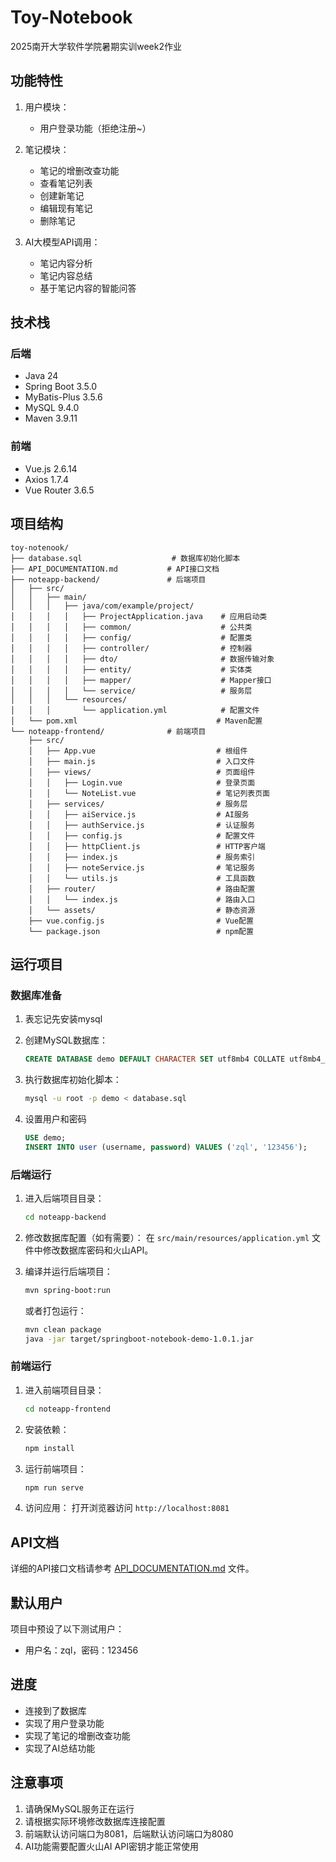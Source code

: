 # Toy-Notebook

2025南开大学软件学院暑期实训week2作业

## 功能特性

1. 用户模块：
   - 用户登录功能（拒绝注册~）

2. 笔记模块：
   - 笔记的增删改查功能
   - 查看笔记列表
   - 创建新笔记
   - 编辑现有笔记
   - 删除笔记

3. AI大模型API调用：
   - 笔记内容分析
   - 笔记内容总结
   - 基于笔记内容的智能问答

## 技术栈

### 后端
- Java 24
- Spring Boot 3.5.0
- MyBatis-Plus 3.5.6
- MySQL 9.4.0
- Maven 3.9.11

### 前端
- Vue.js 2.6.14
- Axios 1.7.4
- Vue Router 3.6.5

## 项目结构

```
toy-notenook/
├── database.sql                    # 数据库初始化脚本
├── API_DOCUMENTATION.md           # API接口文档
├── noteapp-backend/               # 后端项目
│   ├── src/
│   │   ├── main/
│   │   │   ├── java/com/example/project/
│   │   │   │   ├── ProjectApplication.java    # 应用启动类
│   │   │   │   ├── common/                    # 公共类
│   │   │   │   ├── config/                    # 配置类
│   │   │   │   ├── controller/                # 控制器
│   │   │   │   ├── dto/                       # 数据传输对象
│   │   │   │   ├── entity/                    # 实体类
│   │   │   │   ├── mapper/                    # Mapper接口
│   │   │   │   └── service/                   # 服务层
│   │   │   └── resources/
│   │   │       └── application.yml            # 配置文件
│   └── pom.xml                               # Maven配置
└── noteapp-frontend/              # 前端项目
    ├── src/
    │   ├── App.vue                           # 根组件
    │   ├── main.js                           # 入口文件
    │   ├── views/                            # 页面组件
    │   │   ├── Login.vue                     # 登录页面
    │   │   └── NoteList.vue                  # 笔记列表页面
    │   ├── services/                         # 服务层
    │   │   ├── aiService.js                  # AI服务
    │   │   ├── authService.js                # 认证服务
    │   │   ├── config.js                     # 配置文件
    │   │   ├── httpClient.js                 # HTTP客户端
    │   │   ├── index.js                      # 服务索引
    │   │   ├── noteService.js                # 笔记服务
    │   │   └── utils.js                      # 工具函数
    │   ├── router/                           # 路由配置
    │   │   └── index.js                      # 路由入口
    │   └── assets/                           # 静态资源
    ├── vue.config.js                         # Vue配置
    └── package.json                          # npm配置
```

## 运行项目

### 数据库准备

1. 表忘记先安装mysql

2. 创建MySQL数据库：

   ```sql
   CREATE DATABASE demo DEFAULT CHARACTER SET utf8mb4 COLLATE utf8mb4_unicode_ci;
   ```

3. 执行数据库初始化脚本：
   ```bash
   mysql -u root -p demo < database.sql
   ```

4. 设置用户和密码
   ```sql
   USE demo;
   INSERT INTO user (username, password) VALUES ('zql', '123456');
   ```

### 后端运行

1. 进入后端项目目录：
   ```bash
   cd noteapp-backend
   ```

2. 修改数据库配置（如有需要）：
   在 `src/main/resources/application.yml` 文件中修改数据库密码和火山API。

3. 编译并运行后端项目：
   ```bash
   mvn spring-boot:run
   ```

   或者打包运行：
   ```bash
   mvn clean package
   java -jar target/springboot-notebook-demo-1.0.1.jar
   ```

### 前端运行

1. 进入前端项目目录：
   ```bash
   cd noteapp-frontend
   ```

2. 安装依赖：
   ```bash
   npm install
   ```

3. 运行前端项目：
   ```bash
   npm run serve
   ```

4. 访问应用：
   打开浏览器访问 `http://localhost:8081`

## API文档

详细的API接口文档请参考 [API_DOCUMENTATION.md](API_DOCUMENTATION.md) 文件。

## 默认用户

项目中预设了以下测试用户：

- 用户名：zql，密码：123456

## 进度
- 连接到了数据库
- 实现了用户登录功能
- 实现了笔记的增删改查功能
- 实现了AI总结功能

## 注意事项

1. 请确保MySQL服务正在运行
2. 请根据实际环境修改数据库连接配置
3. 前端默认访问端口为8081，后端默认访问端口为8080
4. AI功能需要配置火山AI API密钥才能正常使用




